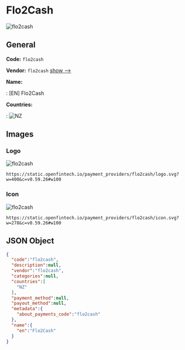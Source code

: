 
# Flo2Cash 
![flo2cash](https://static.openfintech.io/payment_providers/flo2cash/logo.svg?w=400&c=v0.59.26#w100)  

## General 
 
**Code:** `flo2cash` 
 
**Vendor:** `flo2cash` [show -->](/vendors/flo2cash/) 
 
**Name:** 
 
:	[EN] Flo2Cash 
 
 
**Countries:** 
 
:	![NZ](https://cdnjs.cloudflare.com/ajax/libs/flag-icon-css/3.3.0/flags/4x3/nz.svg#w24)  

## Images 

### Logo 
 
![flo2cash](https://static.openfintech.io/payment_providers/flo2cash/logo.svg?w=400&c=v0.59.26#w100)  

```
https://static.openfintech.io/payment_providers/flo2cash/logo.svg?w=400&c=v0.59.26#w100
```  

### Icon 
 
![flo2cash](https://static.openfintech.io/payment_providers/flo2cash/icon.svg?w=278&c=v0.59.26#w100)  

```
https://static.openfintech.io/payment_providers/flo2cash/icon.svg?w=278&c=v0.59.26#w100
```  

## JSON Object 

```json
{
  "code":"flo2cash",
  "description":null,
  "vendor":"flo2cash",
  "categories":null,
  "countries":[
    "NZ"
  ],
  "payment_method":null,
  "payout_method":null,
  "metadata":{
    "about_payments_code":"flo2cash"
  },
  "name":{
    "en":"Flo2Cash"
  }
}
```  
